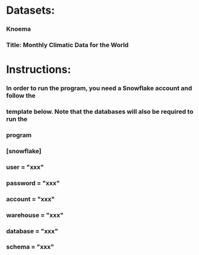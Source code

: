 # Datasets:

### Knoema
### Title: Monthly Climatic Data for the World

# Instructions: 

### In order to run the program, you need a Snowflake account and follow the
### template below. Note that the databases will also be required to run the
### program

### [snowflake] 

### user = "xxx" 

### password = "xxx" 

### account = "xxx"

### warehouse = "xxx" 

### database = "xxx" 

### schema = "xxx" 